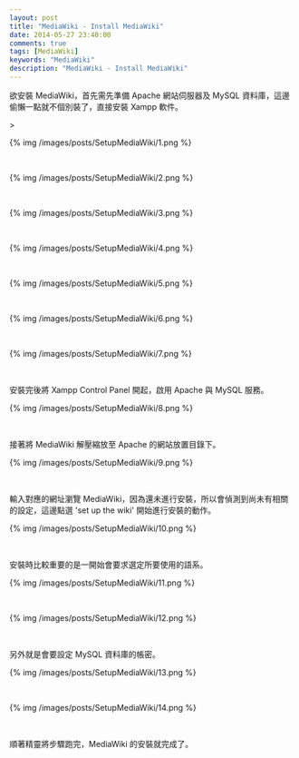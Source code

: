 ```yaml
---
layout: post
title: "MediaWiki - Install MediaWiki"
date: 2014-05-27 23:40:00
comments: true
tags: [MediaWiki]
keywords: "MediaWiki"
description: "MediaWiki - Install MediaWiki"
---
```


欲安裝 MediaWiki，首先需先準備 Apache 網站伺服器及 MySQL 資料庫，這邊偷懶一點就不個別裝了，直接安裝 Xampp 軟件。

<!-- More -->>

{% img /images/posts/SetupMediaWiki/1.png %}

<br/>

{% img /images/posts/SetupMediaWiki/2.png %}

<br/>

{% img /images/posts/SetupMediaWiki/3.png %}

<br/>

{% img /images/posts/SetupMediaWiki/4.png %}

<br/>

{% img /images/posts/SetupMediaWiki/5.png %}

<br/>

{% img /images/posts/SetupMediaWiki/6.png %}

<br/>

{% img /images/posts/SetupMediaWiki/7.png %}

<br/>

安裝完後將 Xampp Control Panel 開起，啟用 Apache 與 MySQL 服務。

{% img /images/posts/SetupMediaWiki/8.png %}

<br/>

接著將 MediaWiki 解壓縮放至 Apache 的網站放置目錄下。

{% img /images/posts/SetupMediaWiki/9.png %}

<br/>

輸入對應的網址瀏覽 MediaWiki，因為還未進行安裝，所以會偵測到尚未有相關的設定，這邊點選 'set up the wiki' 開始進行安裝的動作。

{% img /images/posts/SetupMediaWiki/10.png %}

<br/>

安裝時比較重要的是一開始會要求選定所要使用的語系。  

{% img /images/posts/SetupMediaWiki/11.png %}

<br/>

{% img /images/posts/SetupMediaWiki/12.png %}

<br/>

另外就是會要設定 MySQL 資料庫的帳密。 

{% img /images/posts/SetupMediaWiki/13.png %}

<br/> 

{% img /images/posts/SetupMediaWiki/14.png %}

<br/>

順著精靈將步驟跑完，MediaWiki 的安裝就完成了。  
